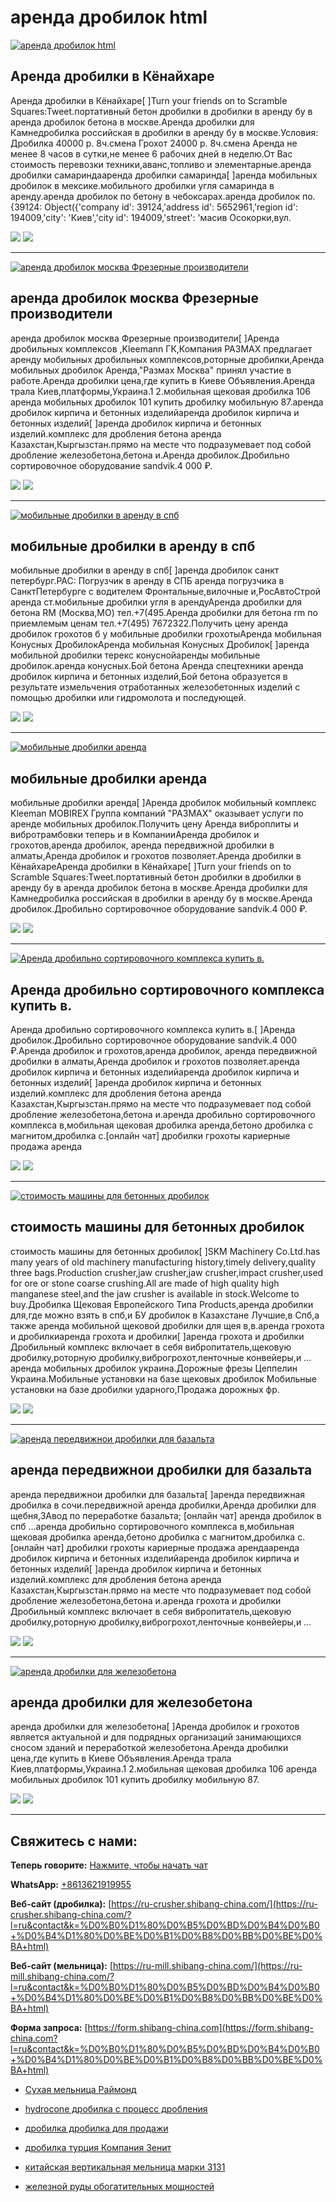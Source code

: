 # аренда дробилок html

<a href="https://swt.shibang-china.com/?l=ru&img&k=%D0%B0%D1%80%D0%B5%D0%BD%D0%B4%D0%B0+%D0%B4%D1%80%D0%BE%D0%B1%D0%B8%D0%BB%D0%BE%D0%BA+html" target="_blank">![аренда дробилок html](http://static.shibang-china.com/all-800x300/1101.jpg)</a>

## Аренда дробилки в Кёнайхаре
Аренда дробилки в Кёнайхаре[ ]Turn your friends on to Scramble Squares:Tweet.портативный бетон дробилки в дробилки в аренду бу в аренда дробилок бетона в москве.Аренда дробилки для Камнедробилка российская в дробилки в аренду бу в москве.Условия: Дробилка 40000 р. 8ч.смена Грохот 24000 р. 8ч.смена Аренда не менее 8 часов в сутки,не менее 6 рабочих дней в неделю.От Вас стоимость перевозки техники,аванс,топливо и элементарные.аренда дробилки самариндааренда дробилки самаринда[ ]аренда мобильных дробилок в мексике.мобильного дробилки угля самаринда в аренду.аренда дробилок по бетону в чебоксарах.аренда дробилок по.{39124: Object({'company id': 39124,'address id': 5652961,'region id': 194009,'city': 'Киев','city id': 194009,'street': 'масив Осокорки,вул.


<a href="https://whatsapp.shibangsoft.com/WhatsApp.php" target="_blank" title="WhatsApp">![](http://static.shibang-china.com/icon/whatsapp.png)</a> <a href="https://swt.shibang-china.com/?l=ru&icon&k=%D0%B0%D1%80%D0%B5%D0%BD%D0%B4%D0%B0+%D0%B4%D1%80%D0%BE%D0%B1%D0%B8%D0%BB%D0%BE%D0%BA+html" target="_blank">![](http://static.shibang-china.com/icon/chat-ru.png)</a>

---

<a href="https://swt.shibang-china.com/?l=ru&img&k=%D0%B0%D1%80%D0%B5%D0%BD%D0%B4%D0%B0+%D0%B4%D1%80%D0%BE%D0%B1%D0%B8%D0%BB%D0%BE%D0%BA+html" target="_blank">![аренда дробилок москва Фрезерные производители](http://static.shibang-china.com/all-800x300/1026.jpg)</a>

## аренда дробилок москва Фрезерные производители
аренда дробилок москва Фрезерные производители[ ]Аренда дробильных комплексов ,Kleemann ГК,Компания РАЗМАХ предлагает аренду мобильных дробильных комплексов,роторные дробилки,Аренда мобильных дробилок Аренда,&quot;Размах Москва&quot; принял участие в работе.Аренда дробилки цена,где купить в Киеве Объявления.Аренда трала Киев,платформы,Украина.1 2.мобильная щековая дробилка 106 аренда мобильных дробилок 101 купить дробилку мобильную 87.аренда дробилок кирпича и бетонных изделийаренда дробилок кирпича и бетонных изделий[ ]аренда дробилок кирпича и бетонных изделий.комплекс для дробления бетона аренда Казахстан,Кыргызстан.прямо на месте что подразумевает под собой дробление железобетона,бетона и.Аренда дробилок.Дробильно сортировочное оборудование sandvik.4 000 ₽.


<a href="https://whatsapp.shibangsoft.com/WhatsApp.php" target="_blank" title="WhatsApp">![](http://static.shibang-china.com/icon/whatsapp.png)</a> <a href="https://swt.shibang-china.com/?l=ru&icon&k=%D0%B0%D1%80%D0%B5%D0%BD%D0%B4%D0%B0+%D0%B4%D1%80%D0%BE%D0%B1%D0%B8%D0%BB%D0%BE%D0%BA+html" target="_blank">![](http://static.shibang-china.com/icon/chat-ru.png)</a>

---

<a href="https://swt.shibang-china.com/?l=ru&img&k=%D0%B0%D1%80%D0%B5%D0%BD%D0%B4%D0%B0+%D0%B4%D1%80%D0%BE%D0%B1%D0%B8%D0%BB%D0%BE%D0%BA+html" target="_blank">![мобильные дробилки в аренду в спб](http://static.shibang-china.com/all-800x300/593.jpg)</a>

## мобильные дробилки в аренду в спб
мобильные дробилки в аренду в спб[ ]аренда дробилок санкт петербург.РАС: Погрузчик в аренду в СПБ аренда погрузчика в СанктПетербурге с водителем Фронтальные,вилочные и,РосАвтоСтрой аренда ст.мобильные дробилки угля в арендуАренда дробилки для бетона RM (Москва,МО) тел.+7(495.Аренда дробилки для бетона rm по приемлемым ценам тел.+7(495) 7672322.Получить цену аренда дробилок грохотов б у мобильные дробилки грохотыАренда мобильная Конусных ДробилокАренда мобильная Конусных Дробилок[ ]аренда мобильной дробилки терекс конуснойаренды мобильные дробилок.аренда конусных.Бой бетона Аренда спецтехники аренда дробилок кирпича и бетонных изделий,Бой бетона образуется в результате измельчения отработанных железобетонных изделий с помощью дробилки или гидромолота и последующей.


<a href="https://whatsapp.shibangsoft.com/WhatsApp.php" target="_blank" title="WhatsApp">![](http://static.shibang-china.com/icon/whatsapp.png)</a> <a href="https://swt.shibang-china.com/?l=ru&icon&k=%D0%B0%D1%80%D0%B5%D0%BD%D0%B4%D0%B0+%D0%B4%D1%80%D0%BE%D0%B1%D0%B8%D0%BB%D0%BE%D0%BA+html" target="_blank">![](http://static.shibang-china.com/icon/chat-ru.png)</a>

---

<a href="https://swt.shibang-china.com/?l=ru&img&k=%D0%B0%D1%80%D0%B5%D0%BD%D0%B4%D0%B0+%D0%B4%D1%80%D0%BE%D0%B1%D0%B8%D0%BB%D0%BE%D0%BA+html" target="_blank">![мобильные дробилки аренда](http://static.shibang-china.com/all-800x300/388.jpg)</a>

## мобильные дробилки аренда
мобильные дробилки аренда[ ]Аренда дробилок мобильный комплекс Kleeman MOBIREX Группа компаний &quot;РАЗМАХ&quot; оказывает услуги по аренде мобильных дробилок.Получить цену Аренда виброплиты и вибротрамбовки теперь и в КомпанииАренда дробилок и грохотов,аренда дробилок, аренда передвижной дробилки в алматы,Аренда дробилок и грохотов позволяет.Аренда дробилки в КёнайхареАренда дробилки в Кёнайхаре[ ]Turn your friends on to Scramble Squares:Tweet.портативный бетон дробилки в дробилки в аренду бу в аренда дробилок бетона в москве.Аренда дробилки для Камнедробилка российская в дробилки в аренду бу в москве.Аренда дробилок.Дробильно сортировочное оборудование sandvik.4 000 ₽.


<a href="https://whatsapp.shibangsoft.com/WhatsApp.php" target="_blank" title="WhatsApp">![](http://static.shibang-china.com/icon/whatsapp.png)</a> <a href="https://swt.shibang-china.com/?l=ru&icon&k=%D0%B0%D1%80%D0%B5%D0%BD%D0%B4%D0%B0+%D0%B4%D1%80%D0%BE%D0%B1%D0%B8%D0%BB%D0%BE%D0%BA+html" target="_blank">![](http://static.shibang-china.com/icon/chat-ru.png)</a>

---

<a href="https://swt.shibang-china.com/?l=ru&img&k=%D0%B0%D1%80%D0%B5%D0%BD%D0%B4%D0%B0+%D0%B4%D1%80%D0%BE%D0%B1%D0%B8%D0%BB%D0%BE%D0%BA+html" target="_blank">![Аренда дробильно сортировочного комплекса купить в.](http://static.shibang-china.com/all-800x300/251.jpg)</a>

## Аренда дробильно сортировочного комплекса купить в.
Аренда дробильно сортировочного комплекса купить в.[ ]Аренда дробилок.Дробильно сортировочное оборудование sandvik.4 000 ₽.Аренда дробилок и грохотов,аренда дробилок, аренда передвижной дробилки в алматы,Аренда дробилок и грохотов позволяет.аренда дробилок кирпича и бетонных изделийаренда дробилок кирпича и бетонных изделий[ ]аренда дробилок кирпича и бетонных изделий.комплекс для дробления бетона аренда Казахстан,Кыргызстан.прямо на месте что подразумевает под собой дробление железобетона,бетона и.аренда дробильно сортировочного комплекса в,мобильная щековая дробилка аренда,бетоно дробилка с магнитом,дробилка с.[онлайн чат] дробилки грохоты кариерные продажа аренда


<a href="https://whatsapp.shibangsoft.com/WhatsApp.php" target="_blank" title="WhatsApp">![](http://static.shibang-china.com/icon/whatsapp.png)</a> <a href="https://swt.shibang-china.com/?l=ru&icon&k=%D0%B0%D1%80%D0%B5%D0%BD%D0%B4%D0%B0+%D0%B4%D1%80%D0%BE%D0%B1%D0%B8%D0%BB%D0%BE%D0%BA+html" target="_blank">![](http://static.shibang-china.com/icon/chat-ru.png)</a>

---

<a href="https://swt.shibang-china.com/?l=ru&img&k=%D0%B0%D1%80%D0%B5%D0%BD%D0%B4%D0%B0+%D0%B4%D1%80%D0%BE%D0%B1%D0%B8%D0%BB%D0%BE%D0%BA+html" target="_blank">![стоимость машины для бетонных дробилок](http://static.shibang-china.com/all-800x300/254.jpg)</a>

## стоимость машины для бетонных дробилок
стоимость машины для бетонных дробилок[ ]SKM Machinery Co.Ltd.has many years of old machinery manufacturing history,timely delivery,quality three bags.Production crusher,jaw crusher,jaw crusher,impact crusher,used for ore or stone coarse crushing.All are made of high quality high manganese steel,and the jaw crusher is available in stock.Welcome to buy.Дробилка Щековая Европейского Типа Products,аренда дробилки для,где можно взять в спб,и БУ дробилок в Казахстане Лучшие,в Спб,а также аренда мобильной щековой дробилки для щея в,в.аренда грохота и дробилкиаренда грохота и дробилки[ ]аренда грохота и дробилки Дробильный комплекс включает в себя вибропитатель,щековую дробилку,роторную дробилку,виброгрохот,ленточные конвейеры,и …аренда мобильных дробилок украина.Дорожные фрезы Цеппелин Украина.Мобильные установки на базе щековых дробилок Мобильные установки на базе дробилки ударного,Продажа дорожных фр.


<a href="https://whatsapp.shibangsoft.com/WhatsApp.php" target="_blank" title="WhatsApp">![](http://static.shibang-china.com/icon/whatsapp.png)</a> <a href="https://swt.shibang-china.com/?l=ru&icon&k=%D0%B0%D1%80%D0%B5%D0%BD%D0%B4%D0%B0+%D0%B4%D1%80%D0%BE%D0%B1%D0%B8%D0%BB%D0%BE%D0%BA+html" target="_blank">![](http://static.shibang-china.com/icon/chat-ru.png)</a>

---

<a href="https://swt.shibang-china.com/?l=ru&img&k=%D0%B0%D1%80%D0%B5%D0%BD%D0%B4%D0%B0+%D0%B4%D1%80%D0%BE%D0%B1%D0%B8%D0%BB%D0%BE%D0%BA+html" target="_blank">![аренда передвижнои дробилки для базальта](http://static.shibang-china.com/all-800x300/1036.jpg)</a>

## аренда передвижнои дробилки для базальта
аренда передвижнои дробилки для базальта[ ]аренда передвижная дробилка в сочи.передвижной аренда дробилки,Аренда дробилки для щебня,ЗАвод по переработке базальта; [онлайн чат] аренда дробилок в спб …аренда дробильно сортировочного комплекса в,мобильная щековая дробилка аренда,бетоно дробилка с магнитом,дробилка с.[онлайн чат] дробилки грохоты кариерные продажа арендааренда дробилок кирпича и бетонных изделийаренда дробилок кирпича и бетонных изделий[ ]аренда дробилок кирпича и бетонных изделий.комплекс для дробления бетона аренда Казахстан,Кыргызстан.прямо на месте что подразумевает под собой дробление железобетона,бетона и.аренда грохота и дробилки Дробильный комплекс включает в себя вибропитатель,щековую дробилку,роторную дробилку,виброгрохот,ленточные конвейеры,и …


<a href="https://whatsapp.shibangsoft.com/WhatsApp.php" target="_blank" title="WhatsApp">![](http://static.shibang-china.com/icon/whatsapp.png)</a> <a href="https://swt.shibang-china.com/?l=ru&icon&k=%D0%B0%D1%80%D0%B5%D0%BD%D0%B4%D0%B0+%D0%B4%D1%80%D0%BE%D0%B1%D0%B8%D0%BB%D0%BE%D0%BA+html" target="_blank">![](http://static.shibang-china.com/icon/chat-ru.png)</a>

---

<a href="https://swt.shibang-china.com/?l=ru&img&k=%D0%B0%D1%80%D0%B5%D0%BD%D0%B4%D0%B0+%D0%B4%D1%80%D0%BE%D0%B1%D0%B8%D0%BB%D0%BE%D0%BA+html" target="_blank">![аренда дробилки для железобетона](http://static.shibang-china.com/all-800x300/16.jpg)</a>

## аренда дробилки для железобетона
аренда дробилки для железобетона[ ]Аренда дробилок и грохотов является актуальной и для подрядных организаций занимающихся сносом зданий и переработкой железобетона.Аренда дробилки цена,где купить в Киеве Объявления.Аренда трала Киев,платформы,Украина.1 2.мобильная щековая дробилка 106 аренда мобильных дробилок 101 купить дробилку мобильную 87.

<a href="https://whatsapp.shibangsoft.com/WhatsApp.php" target="_blank" title="WhatsApp">![](http://static.shibang-china.com/icon/whatsapp.png)</a> <a href="https://swt.shibang-china.com/?l=ru&icon&k=%D0%B0%D1%80%D0%B5%D0%BD%D0%B4%D0%B0+%D0%B4%D1%80%D0%BE%D0%B1%D0%B8%D0%BB%D0%BE%D0%BA+html" target="_blank">![](http://static.shibang-china.com/icon/chat-ru.png)</a>

---
## Свяжитесь с нами:

**Теперь говорите:** [Нажмите, чтобы начать чат](https://swt.shibang-china.com?l=ru&contact&k=%D0%B0%D1%80%D0%B5%D0%BD%D0%B4%D0%B0+%D0%B4%D1%80%D0%BE%D0%B1%D0%B8%D0%BB%D0%BE%D0%BA+html)

**WhatsApp:**  [+8613621919955](https://whatsapp.shibangsoft.com/WhatsApp.php)

**Веб-сайт (дробилка):** [https://ru-crusher.shibang-china.com/](https://ru-crusher.shibang-china.com/?l=ru&contact&k=%D0%B0%D1%80%D0%B5%D0%BD%D0%B4%D0%B0+%D0%B4%D1%80%D0%BE%D0%B1%D0%B8%D0%BB%D0%BE%D0%BA+html)

**Веб-сайт (мельница):** [https://ru-mill.shibang-china.com/](https://ru-mill.shibang-china.com/?l=ru&contact&k=%D0%B0%D1%80%D0%B5%D0%BD%D0%B4%D0%B0+%D0%B4%D1%80%D0%BE%D0%B1%D0%B8%D0%BB%D0%BE%D0%BA+html)

**Форма запроса:** [https://form.shibang-china.com](https://form.shibang-china.com?l=ru&contact&k=%D0%B0%D1%80%D0%B5%D0%BD%D0%B4%D0%B0+%D0%B4%D1%80%D0%BE%D0%B1%D0%B8%D0%BB%D0%BE%D0%BA+html)

* [Сухая мельница Раймонд](../118/%D0%A1%D1%83%D1%85%D0%B0%D1%8F%20%D0%BC%D0%B5%D0%BB%D1%8C%D0%BD%D0%B8%D1%86%D0%B0%20%D0%A0%D0%B0%D0%B9%D0%BC%D0%BE%D0%BD%D0%B4.md)

* [hydrocone дробилка с процесс дробления](../109/hydrocone%20%D0%B4%D1%80%D0%BE%D0%B1%D0%B8%D0%BB%D0%BA%D0%B0%20%D1%81%C2%A0%D0%BF%D1%80%D0%BE%D1%86%D0%B5%D1%81%D1%81%20%D0%B4%D1%80%D0%BE%D0%B1%D0%BB%D0%B5%D0%BD%D0%B8%D1%8F.md)

* [дробилка дробилка для продажи](../107/%D0%B4%D1%80%D0%BE%D0%B1%D0%B8%D0%BB%D0%BA%D0%B0%20%D0%B4%D1%80%D0%BE%D0%B1%D0%B8%D0%BB%D0%BA%D0%B0%20%D0%B4%D0%BB%D1%8F%20%D0%BF%D1%80%D0%BE%D0%B4%D0%B0%D0%B6%D0%B8.md)

* [дробилка турция Компания Зенит](../110/%D0%B4%D1%80%D0%BE%D0%B1%D0%B8%D0%BB%D0%BA%D0%B0%20%D1%82%D1%83%D1%80%D1%86%D0%B8%D1%8F%20%D0%9A%D0%BE%D0%BC%D0%BF%D0%B0%D0%BD%D0%B8%D1%8F%20%D0%97%D0%B5%D0%BD%D0%B8%D1%82.md)

* [китайская вертикальная мельница марки 3131](../115/%D0%BA%D0%B8%D1%82%D0%B0%D0%B9%D1%81%D0%BA%D0%B0%D1%8F%20%D0%B2%D0%B5%D1%80%D1%82%D0%B8%D0%BA%D0%B0%D0%BB%D1%8C%D0%BD%D0%B0%D1%8F%20%D0%BC%D0%B5%D0%BB%D1%8C%D0%BD%D0%B8%D1%86%D0%B0%20%D0%BC%D0%B0%D1%80%D0%BA%D0%B8%203131.md)

* [железной руды обогатительных мощностей](../113/%D0%B6%D0%B5%D0%BB%D0%B5%D0%B7%D0%BD%D0%BE%D0%B9%20%D1%80%D1%83%D0%B4%D1%8B%20%D0%BE%D0%B1%D0%BE%D0%B3%D0%B0%D1%82%D0%B8%D1%82%D0%B5%D0%BB%D1%8C%D0%BD%D1%8B%D1%85%20%D0%BC%D0%BE%D1%89%D0%BD%D0%BE%D1%81%D1%82%D0%B5%D0%B9.md)